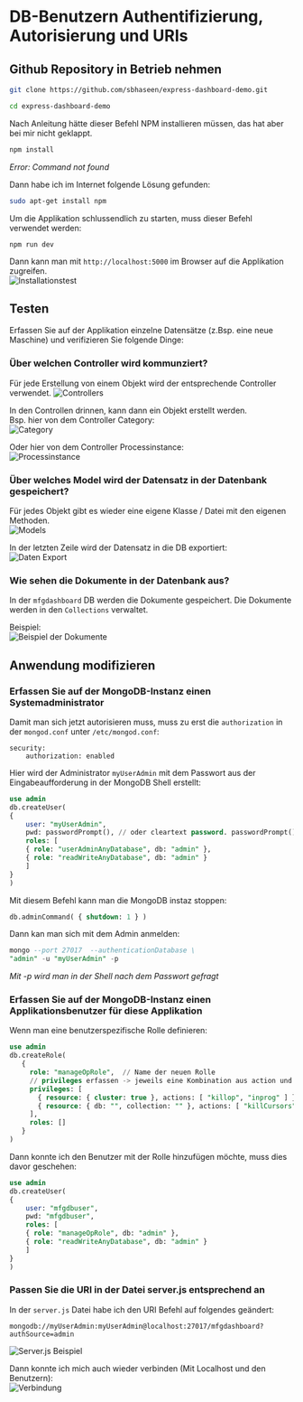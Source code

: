 # DB-Benutzern Authentifizierung, Autorisierung und URIs
## Github Repository in Betrieb nehmen

```bash
git clone https://github.com/sbhaseen/express-dashboard-demo.git
```

```bash
cd express-dashboard-demo
```

Nach Anleitung hätte dieser Befehl NPM installieren müssen, das hat aber bei mir nicht geklappt.  
```bash
npm install
```
*Error: Command not found*

Dann habe ich im Internet folgende Lösung gefunden:  
```bash
sudo apt-get install npm
```

Um die Applikation schlussendlich zu starten, muss dieser Befehl verwendet werden:  
```
npm run dev
```

Dann kann man mit `http://localhost:5000` im Browser auf die Applikation zugreifen.  
![Installationstest](installationstest.png)  


## Testen  
Erfassen Sie auf der Applikation einzelne Datensätze (z.Bsp. eine neue Maschine) und verifizieren Sie folgende Dinge:  

### Über welchen Controller wird kommunziert?  
Für jede Erstellung von einem Objekt wird der entsprechende Controller verwendet.
![Controllers](controllers.png)  

In den Controllen drinnen, kann dann ein Objekt erstellt werden.  
Bsp. hier von dem Controller Category:  
![Category](category.png)  

Oder hier von dem Controller Processinstance:  
![Processinstance](processinstance.png)  

### Über welches Model wird der Datensatz in der Datenbank gespeichert?  
Für jedes Objekt gibt es wieder eine eigene Klasse / Datei mit den eigenen Methoden.   
![Models](models.png)  

In der letzten Zeile wird der Datensatz in die DB exportiert:  
![Daten Export](export.png)  

### Wie sehen die Dokumente in der Datenbank aus?  
In der `mfgdashboard` DB werden die Dokumente gespeichert. Die Dokumente werden in den `Collections` verwaltet.

Beispiel:  
![Beispiel der Dokumente](documents.png)  

##  Anwendung modifizieren 
### Erfassen Sie auf der MongoDB-Instanz einen Systemadministrator
Damit man sich jetzt autorisieren muss, muss zu erst die `authorization` in der `mongod.conf` unter `/etc/mongod.conf`:  
```
security:
    authorization: enabled
```

Hier wird der Administrator `myUserAdmin` mit dem Passwort aus der Eingabeaufforderung in der MongoDB Shell erstellt:  
```sql
use admin
db.createUser(
{
    user: "myUserAdmin",
    pwd: passwordPrompt(), // oder cleartext password. passwordPrompt() führt zu einem Prompt auf der Konsole
    roles: [
    { role: "userAdminAnyDatabase", db: "admin" },
    { role: "readWriteAnyDatabase", db: "admin" }
    ]
}
)
```

Mit diesem Befehl kann man die MongoDB instaz stoppen:  
```sql
db.adminCommand( { shutdown: 1 } )
```

Dann kan man sich mit dem Admin anmelden:  
```sql
mongo --port 27017  --authenticationDatabase \
"admin" -u "myUserAdmin" -p
```
*Mit -p wird man in der Shell nach dem Passwort gefragt*
### Erfassen Sie auf der MongoDB-Instanz einen Applikationsbenutzer für diese Applikation  
Wenn man eine benutzerspezifische Rolle definieren:  
```sql
use admin
db.createRole(
   {
     role: "manageOpRole",  // Name der neuen Rolle
     // privileges erfassen -> jeweils eine Kombination aus action und ressource
     privileges: [
       { resource: { cluster: true }, actions: [ "killop", "inprog" ] },
       { resource: { db: "", collection: "" }, actions: [ "killCursors" ] }
     ],
     roles: []
   }
)
```

Dann konnte ich den Benutzer mit der Rolle hinzufügen möchte, muss dies davor geschehen:  
```sql
use admin
db.createUser(
{
    user: "mfgdbuser",
    pwd: "mfgdbuser", 
    roles: [
    { role: "manageOpRole", db: "admin" },
    { role: "readWriteAnyDatabase", db: "admin" }
    ]
}
) 
```
### Passen Sie die URI in der Datei server.js entsprechend an

In der `server.js` Datei habe ich den URI Befehl auf folgendes geändert:  
```
mongodb://myUserAdmin:myUserAdmin@localhost:27017/mfgdashboard?authSource=admin
```  

![Server.js Beispiel](serverjs.png)  

Dann konnte ich mich auch wieder verbinden (Mit Localhost und den Benutzern):  
![Verbindung](verbindung.png)  

